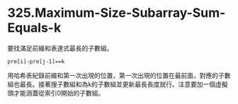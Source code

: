 # 325.Maximum-Size-Subarray-Sum-Equals-k

要找滿足前綴和表達式最長的子數組。

```
pre[i]-pre[j-1]==k
```

用哈希表紀錄前綴和第一次出現的位置，第一次出現的位置在最前面，對應的子數組也最長。接著搜子數組和為k的子數組並更新最長長度就行。注意要加一個虛擬頭才能涵蓋從索引0開始的子數組。
